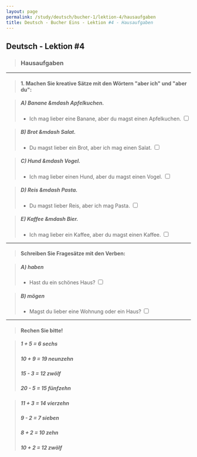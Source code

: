 ```yaml
---
layout: page
permalink: /study/deutsch/bucher-1/lektion-4/hausaufgaben
title: Deutsch - Bucher Eins - Lektion #4 - Hausaufgaben
---
```


## Deutsch - Lektion #4

> ### **Hausaufgaben**

---

> #### 1. Machen Sie kreative Sätze mit den Wörtern "aber ich" und "aber du":

> ##### A) Banane &mdash Apfelkuchen.
> - Ich mag lieber eine Banane, aber du magst einen Apfelkuchen. <input type="checkbox" />

> ##### B) Brot &mdash Salat.
> - Du magst lieber ein Brot, aber ich mag einen Salat. <input type="checkbox" />

> ##### C) Hund &mdash Vogel.
> - Ich mag lieber einen Hund, aber du magst einen Vogel. <input type="checkbox" />

> ##### D) Reis &mdash Pasta.
> - Du magst lieber Reis, aber ich mag Pasta. <input type="checkbox" />

> ##### E) Kaffee &mdash Bier.
> - Ich mag lieber ein Kaffee, aber du magst einen Kaffee. <input type="checkbox" />

---

> #### Schreiben Sie Fragesätze mit den Verben:

> ##### A) haben
> - Hast du ein schönes Haus? <input type="checkbox" />

> ##### B) mögen
> - Magst du lieber eine Wohnung oder ein Haus? <input type="checkbox" />

---

> #### Rechen Sie bitte!

> ##### 1 + 5 = 6 sechs
> ##### 10 + 9 = 19 neunzehn
> ##### 15 - 3 = 12 zwölf
> ##### 20 - 5 = 15 fünfzehn

> ##### 11 + 3 = 14 vierzehn
> ##### 9 - 2 = 7 sieben
> ##### 8 + 2 = 10 zehn
> ##### 10 + 2 = 12 zwölf